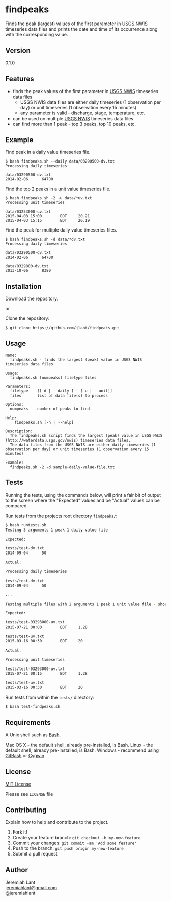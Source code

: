 # findpeaks

Finds the peak (largest) values of the first parameter in [USGS NWIS] timeseries
data files and prints the date and time of its occurrence along with the corresponding value.  

## Version
0.1.0

## Features

* finds the peak values of the first parameter in [USGS NWIS] timeseries data files
    * USGS NWIS data files are either daily timeseries (1 observation per day) or unit timeseries (1 observation every 15 minutes)
    * any parameter is valid - discharge, stage, temperature, etc.
* can be used on multiple [USGS NWIS] timeseries data files
* can find more than 1 peak - top 3 peaks, top 10 peaks, etc.

## Example

Find peak in a daily value timeseries file.
```
$ bash findpeaks.sh --daily data/03290500-dv.txt
Processing daily timeseries

data/03290500-dv.txt
2014-02-06      64700
```

Find the top 2 peaks in a unit value timeseries file.
```
$ bash findpeaks.sh -2 -u data/*uv.txt
Processing unit timeseries

data/03253000-uv.txt
2015-04-03 15:00        EDT     20.21
2015-04-03 15:15        EDT     20.19
```

Find the peak for multiple daily value timeseries files.
```
$ bash findpeaks.sh -d data/*dv.txt
Processing daily timeseries

data/03290500-dv.txt
2014-02-06      64700

data/0329800-dv.txt
2013-10-06      8380

```

## Installation

Download the repository.

or

Clone the repository:
```
$ git clone https://github.com/jlant/findpeaks.git
```

## Usage

```
Name:
  findpeaks.sh - finds the largest (peak) value in USGS NWIS timeseries data files

Usage:
  findpeaks.sh [numpeaks] filetype files

Parameters:
  filetype    [[-d | --daily ] | [-u | --unit]]  
  files       list of data file(s) to process

Options:
  numpeaks    number of peaks to find

Help:
    findpeaks.sh [-h | --help]

Description:
  The findpeaks.sh script finds the largest (peak) value in USGS NWIS (http://waterdata.usgs.gov/nwis) timeseries data files.
  The data files from the USGS NWIS are either daily timeseries (1 observation per day) or unit timeseries (1 observation every 15 minutes)

Example:
  findpeaks.sh -2 -d sample-daily-value-file.txt
```

## Tests
Running the tests, using the commands below, will print a fair bit of output
to the screen where the "Expected" values and be "Actual" values can be compared.

Run tests from the projects root directory `findpeaks/`:
```sh
$ bash runtests.sh
Testing 3 arguments 1 peak 1 daily value file

Expected:

tests/test-dv.txt
2014-09-04      50

Actual:

Processing daily timeseries

tests/test-dv.txt
2014-09-04      50

...

Testing multiple files with 2 arguments 1 peak 1 unit value file - should use default of 1 for number of peaks

Expected:

tests/test-03293000-uv.txt
2015-07-21 00:00        EDT     1.28

tests/test-uv.txt
2015-03-16 00:30        EDT     20

Actual:

Processing unit timeseries

tests/test-03293000-uv.txt
2015-07-21 00:15        EDT     1.28

tests/test-uv.txt
2015-03-16 00:30        EDT     20
```

Run tests from within the `tests/` directory:
```sh
$ bash test-findpeaks.sh
```

## Requirements

A Unix shell such as [Bash](https://en.wikipedia.org/wiki/Bash_(Unix_shell)).

Mac OS X - the default shell, already pre-installed, is Bash.
Linux - the default shell, already pre-installed, is Bash.
Windows - recommend using [GitBash](https://msysgit.github.io/) or [Cygwin](https://www.cygwin.com/)

## License

[MIT License](http://choosealicense.com/licenses/mit/)

Please see `LICENSE` file

## Contributing

Explain how to help and contribute to the project.

1. Fork it!
2. Create your feature branch: `git checkout -b my-new-feature`
3. Commit your changes: `git commit -am 'Add some feature'`
4. Push to the branch: `git push origin my-new-feature`
5. Submit a pull request

## Author

Jeremiah Lant  
jeremiahlant@gmail.com  
@jeremiahlant


[USGS NWIS]:http://waterdata.usgs.gov/nwis
